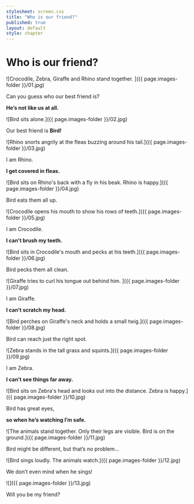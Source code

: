 ```yaml
---
stylesheet: screen.css
title: "Who is our friend?"
published: true
layout: default
style: chapter
---
```


# Who is our friend?

![Crocodile, Zebra, Giraffe and Rhino stand together. ]({{ page.images-folder }}/01.jpg)

Can you guess who our best friend is?

**He’s not like us at all.**

![Bird sits alone.]({{ page.images-folder }}/02.jpg)

Our best friend is **Bird!**

![Rhino snorts angrily at the fleas buzzing around his tail.]({{ page.images-folder }}/03.jpg)

I am Rhino. 

**I get covered in fleas.**

![Bird sits on Rhino's back with a fly in his beak. Rhino is happy.]({{ page.images-folder }}/04.jpg)

Bird eats them all up.

![Crocodile opens his mouth to show his rows of teeth.]({{ page.images-folder }}/05.jpg)

I am Crocodile. 

**I can’t brush my teeth.**

![Bird sits in Crocodile's mouth and pecks at his teeth.]({{ page.images-folder }}/06.jpg)

Bird pecks them all clean.

![Giraffe tries to curl his tongue out behind him. ]({{ page.images-folder }}/07.jpg)

I am Giraffe. 

**I can’t scratch my head.**

![Bird perches on Giraffe's neck and holds a small twig.]({{ page.images-folder }}/08.jpg)

Bird can reach just the right spot.

![Zebra stands in the tall grass and squints.]({{ page.images-folder }}/09.jpg)

I am Zebra.

**I can’t see things far away.**

![Bird sits on Zebra's head and looks out into the distance. Zebra is happy.]({{ page.images-folder }}/10.jpg)

Bird has great eyes, 

**so when he’s watching I’m safe.**

![The animals stand together. Only their legs are visible. Bird is on the ground.]({{ page.images-folder }}/11.jpg)

Bird might be different, but that’s no problem...

![Bird sings loudly. The animals watch.]({{ page.images-folder }}/12.jpg)

We don’t even mind when he sings!

![]({{ page.images-folder }}/13.jpg)

Will you be my friend?
